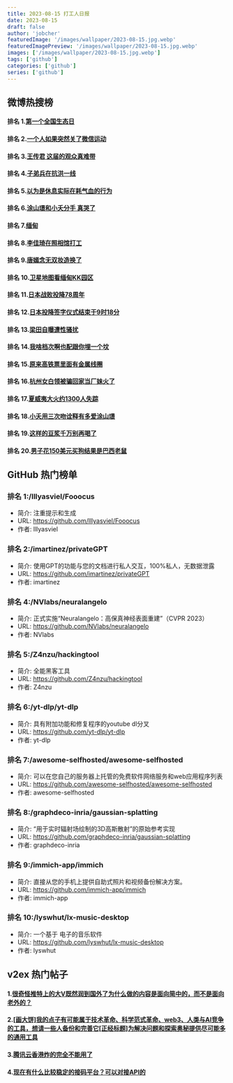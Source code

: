 ```yaml
---
title: 2023-08-15 打工人日报
date: 2023-08-15
draft: false
author: 'jobcher'
featuredImage: '/images/wallpaper/2023-08-15.jpg.webp'
featuredImagePreview: '/images/wallpaper/2023-08-15.jpg.webp'
images: ['/images/wallpaper/2023-08-15.jpg.webp']
tags: ['github']
categories: ['github']
series: ['github']
---
```


## 微博热搜榜

#### 排名 1.[第一个全国生态日](https://s.weibo.com/weibo?q=第一个全国生态日)
#### 排名 2.[一个人如果突然关了微信运动](https://s.weibo.com/weibo?q=一个人如果突然关了微信运动)
#### 排名 3.[王传君 这届的观众真难带](https://s.weibo.com/weibo?q=王传君这届的观众真难带)
#### 排名 4.[子弟兵在抗洪一线](https://s.weibo.com/weibo?q=子弟兵在抗洪一线)
#### 排名 5.[以为是休息实际在耗气血的行为](https://s.weibo.com/weibo?q=以为是休息实际在耗气血的行为)
#### 排名 6.[涂山璟和小夭分手 真哭了](https://s.weibo.com/weibo?q=涂山璟和小夭分手真哭了)
#### 排名 7.[缅甸](https://s.weibo.com/weibo?q=缅甸)
#### 排名 8.[李佳琦在照相馆打工](https://s.weibo.com/weibo?q=李佳琦在照相馆打工)
#### 排名 9.[唐嫣念无双妆造换了](https://s.weibo.com/weibo?q=唐嫣念无双妆造换了)
#### 排名 10.[卫星地图看缅甸KK园区](https://s.weibo.com/weibo?q=卫星地图看缅甸KK园区)
#### 排名 11.[日本战败投降78周年](https://s.weibo.com/weibo?q=日本战败投降78周年)
#### 排名 12.[日本投降签字仪式结束于9时18分](https://s.weibo.com/weibo?q=日本投降签字仪式结束于9时18分)
#### 排名 13.[梁田自曝遭性骚扰](https://s.weibo.com/weibo?q=梁田自曝遭性骚扰)
#### 排名 14.[我啥档次啊也配跟你埋一个坟](https://s.weibo.com/weibo?q=我啥档次啊也配跟你埋一个坟)
#### 排名 15.[原来高铁票里面有金属线圈](https://s.weibo.com/weibo?q=原来高铁票里面有金属线圈)
#### 排名 16.[杭州女白领被骗回家当厂妹火了](https://s.weibo.com/weibo?q=杭州女白领被骗回家当厂妹火了)
#### 排名 17.[夏威夷大火约1300人失踪](https://s.weibo.com/weibo?q=夏威夷大火约1300人失踪)
#### 排名 18.[小夭用三次吻诠释有多爱涂山璟](https://s.weibo.com/weibo?q=小夭用三次吻诠释有多爱涂山璟)
#### 排名 19.[这样的豆浆千万别再喝了](https://s.weibo.com/weibo?q=这样的豆浆千万别再喝了)
#### 排名 20.[男子花150美元买狗结果是巴西老鼠](https://s.weibo.com/weibo?q=男子花150美元买狗结果是巴西老鼠)
## GitHub 热门榜单

### 排名 1:/lllyasviel/Fooocus
- 简介: 注重提示和生成
- URL: https://github.com/lllyasviel/Fooocus
- 作者: lllyasviel 

### 排名 2:/imartinez/privateGPT
- 简介: 使用GPT的功能与您的文档进行私人交互，100%私人，无数据泄露
- URL: https://github.com/imartinez/privateGPT
- 作者: imartinez 

### 排名 4:/NVlabs/neuralangelo
- 简介: 正式实施“Neuralangelo：高保真神经表面重建”（CVPR 2023）
- URL: https://github.com/NVlabs/neuralangelo
- 作者: NVlabs 

### 排名 5:/Z4nzu/hackingtool
- 简介: 全能黑客工具
- URL: https://github.com/Z4nzu/hackingtool
- 作者: Z4nzu 

### 排名 6:/yt-dlp/yt-dlp
- 简介: 具有附加功能和修复程序的youtube dl分叉
- URL: https://github.com/yt-dlp/yt-dlp
- 作者: yt-dlp 

### 排名 7:/awesome-selfhosted/awesome-selfhosted
- 简介: 可以在您自己的服务器上托管的免费软件网络服务和web应用程序列表
- URL: https://github.com/awesome-selfhosted/awesome-selfhosted
- 作者: awesome-selfhosted 

### 排名 8:/graphdeco-inria/gaussian-splatting
- 简介: “用于实时辐射场绘制的3D高斯散射”的原始参考实现
- URL: https://github.com/graphdeco-inria/gaussian-splatting
- 作者: graphdeco-inria 

### 排名 9:/immich-app/immich
- 简介: 直接从您的手机上提供自助式照片和视频备份解决方案。
- URL: https://github.com/immich-app/immich
- 作者: immich-app 

### 排名 10:/lyswhut/lx-music-desktop
- 简介: 一个基于 电子的音乐软件
- URL: https://github.com/lyswhut/lx-music-desktop
- 作者: lyswhut 

## v2ex 热门帖子

#### 1.[很奇怪推特上的大V既然润到国外了为什么做的内容是面向简中的，而不是面向老外的？](https://www.v2ex.com/t/965321#reply3)
#### 2.[[画大饼]我的点子有可能属于技术革命、科学范式革命、web3、人类与AI竞争的工具，想请一些人备份和完善它[正经标题]为解决问题和探索奥秘提供尽可能多的通用工具](https://www.v2ex.com/t/965320#reply2)
#### 3.[腾讯云香港炸的完全不能用了](https://www.v2ex.com/t/965322#reply0)
#### 4.[现在有什么比较稳定的接码平台？可以对接API的](https://www.v2ex.com/t/965323#reply0)
